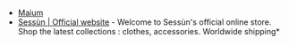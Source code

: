 - [Maium](https://maium.nl/)
- [Sessùn | Official website](https://us.sessun.com/) - Welcome to Sessùn's official online store. Shop the latest collections : clothes, accessories. Worldwide shipping*